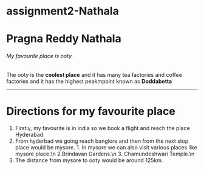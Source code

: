 # assignment2-Nathala
# Pragna Reddy Nathala
###### My favourite place is ooty.
The ooty is the **coolest place** and it has many tea factories and coffee factories and it has the highest peakmpoint known as **Doddabetta**

***

# Directions for my favourite place
1. Firstly, my favourite is in india so we book a flight and reach the place Hyderabad.
2. From hyderbad we going reach banglore and then from the next stop place would be mysore.
                1. In mysore we can also visit various places like mysore place.\n
                2.Brindavan Gardens.\n
                3.  Chamundeshwari Temple.\n
3. The distance from mysore to ooty would be around 125km.

